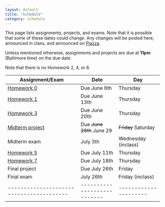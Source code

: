 ```yaml
---
layout: default
title: "Schedule"
category: schedule
---
```


This page lists assignments, projects, and exams. Note that it is possible that some
of these dates could change. Any changes will be posted here, announced in class,
and announced on [Piazza](https://piazza.com/jhu/summer2024/601220).

Unless mentioned otherwise, assignments and projects are due at **11pm** (Baltimore time)
on the due date.

Note that there is no Homework 2, 4, or 6.


| Assignment/Exam                        | Date                      | Day                 |
|----------------------------------------|---------------------------|---------------------|
| [Homework 0](assign/hw0.html)          | Due June 6th              | Thursday            |
| [Homework 1](assign/hw1.html)          | Due June 13th             | Thursday            |
| [Homework 3](assign/hw3.html)          | Due June 20th             | Thursday            |
| [Midterm project](assign/midterm.html) | Due ~~June 28th~~ June 29 | ~~Friday~~ Saturday |
| Midterm exam                           | July 3th                  | Wednesday (inclass) |
| [Homework 5](assign/hw5.html)          | Due July 11th             | Thursday            |
| [Homework 7](assign/hw7.html)          | Due July 18th             | Thursday            |
| Final project                          | Due July 26th             | Friday              |
| Final exam                             | July 26th                 | Friday (inclass)    |
|----------------------------------------|---------------------------|---------------------|


